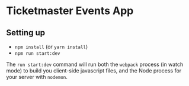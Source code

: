# Ticketmaster Events App

## Setting up

* `npm install` (or `yarn install`)
* `npm run start:dev`

The `run start:dev` command will run both the `webpack` process (in watch mode) to build you client-side javascript files, and the Node process for your server with `nodemon`.

